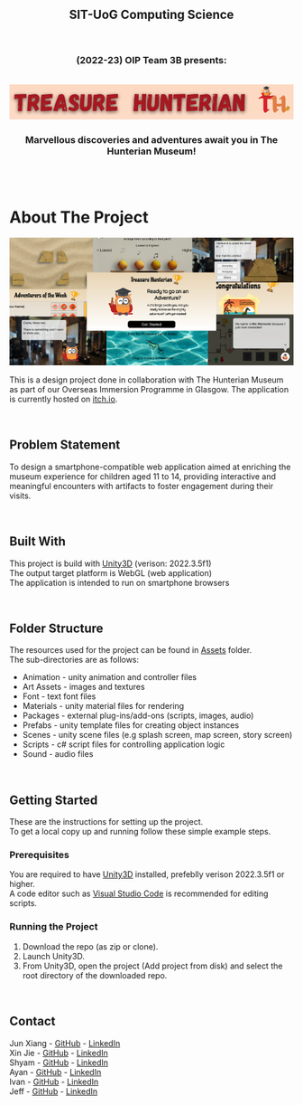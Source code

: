 <div align="center">

  <h2 align="center">SIT-UoG Computing Science</h2>
  <br />
  <h3 align="center">(2022-23) OIP Team 3B presents:</h3>

  <br />
  
  <a href="https://github.com/shingliya/OIP-TEAM3B">
    <img src="logo.png" alt="Logo">
  </a>

<h3>Marvellous discoveries and adventures await you in The Hunterian Museum!</h3>
</div>

<br /><br />

# About The Project
![ScreenCaptures](ScreenCaptures.png)

This is a design project done in collaboration with The Hunterian Museum as part of our Overseas Immersion Programme in Glasgow. The application is currently hosted on [itch.io](https://shingliya.itch.io/treasurehunterian).

<br />

## Problem Statement
To design a smartphone-compatible web application aimed at enriching the museum experience for children aged 11 to 14, providing interactive and meaningful encounters with artifacts to foster engagement during their visits.

<br />

## Built With
This project is build with [Unity3D](https://unity.com/) (verison: 2022.3.5f1)<br />
The output target platform is WebGL (web application)<br />
The application is intended to run on smartphone browsers<br />

<br />

## Folder Structure
The resources used for the project can be found in [Assets](Assets) folder.<br />
The sub-directories are as follows:
-   Animation - unity animation and controller files
-   Art Assets - images and textures
-   Font - text font files
-   Materials - unity material files for rendering
-   Packages - external plug-ins/add-ons (scripts, images, audio)
-   Prefabs - unity template files for creating object instances
-   Scenes - unity scene files (e.g splash screen, map screen, story screen)
-   Scripts - c# script files for controlling application logic
-   Sound - audio files

<br />

## Getting Started
These are the instructions for setting up the project.<br />
To get a local copy up and running follow these simple example steps.

### Prerequisites
You are required to have [Unity3D](https://unity.com/) installed, prefeblly verison 2022.3.5f1 or higher.<br />
A code editor such as [Visual Studio Code](https://code.visualstudio.com/) is recommended for editing scripts.

### Running the Project
1. Download the repo (as zip or clone).
2. Launch Unity3D.
3. From Unity3D, open the project (Add project from disk) and select the root directory of the downloaded repo.

<br />

## Contact

Jun Xiang - [GitHub](https://github.com/xiaopang254) - [LinkedIn](https://www.linkedin.com/in/laujunxiang/)<br />
Xin Jie - [GitHub](https://github.com/XJ-UoG) - [LinkedIn](https://www.linkedin.com/in/xin-jie-tan-66505b148/)<br />
Shyam - [GitHub](https://github.com/shyxxm) - [LinkedIn](https://www.linkedin.com/in/shyam-prasad)<br />
Ayan - [GitHub](https://github.com/csgnwinter) - [LinkedIn](www.linkedin.com/in/ayan-priyadarshi-52621757/)<br />
Ivan - [GitHub](https://github.com/shingliya) - [LinkedIn](https://www.linkedin.com/in/leongwengyanivan/)<br />
Jeff - [GitHub](https://github.com/miscting) - [LinkedIn](https://www.linkedin.com/in/jeffleejh/)<br />
